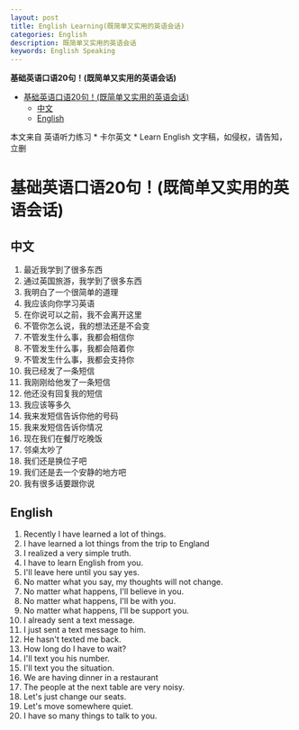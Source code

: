 ```yaml
---
layout: post
title: English Learning(既简单又实用的英语会话)
categories: English
description: 既简单又实用的英语会话
keywords: English Speaking
---
```


<!-- START doctoc generated TOC please keep comment here to allow auto update -->
<!-- DON'T EDIT THIS SECTION, INSTEAD RE-RUN doctoc TO UPDATE -->
**基础英语口语20句！(既简单又实用的英语会话)**

- [基础英语口语20句！(既简单又实用的英语会话)](#%E5%9F%BA%E7%A1%80%E8%8B%B1%E8%AF%AD%E5%8F%A3%E8%AF%AD20%E5%8F%A5%E6%97%A2%E7%AE%80%E5%8D%95%E5%8F%88%E5%AE%9E%E7%94%A8%E7%9A%84%E8%8B%B1%E8%AF%AD%E4%BC%9A%E8%AF%9D)
  - [中文](#%E4%B8%AD%E6%96%87)
  - [English](#english)

<!-- END doctoc generated TOC please keep comment here to allow auto update -->

本文来自 英语听力练习 * 卡尔英文 * Learn English 文字稿，如侵权，请告知，立删
# 基础英语口语20句！(既简单又实用的英语会话)

## 中文
1. 最近我学到了很多东西
2. 通过英国旅游，我学到了很多东西
3. 我明白了一个很简单的道理
4. 我应该向你学习英语
5. 在你说可以之前，我不会离开这里
6. 不管你怎么说，我的想法还是不会变
7. 不管发生什么事，我都会相信你
8. 不管发生什么事，我都会陪着你
9. 不管发生什么事，我都会支持你
10. 我已经发了一条短信
11. 我刚刚给他发了一条短信
12. 他还没有回复我的短信
13. 我应该等多久
14. 我来发短信告诉你他的号码
15. 我来发短信告诉你情况
16. 现在我们在餐厅吃晚饭
17. 邻桌太吵了
18. 我们还是换位子吧
19. 我们还是去一个安静的地方吧
20. 我有很多话要跟你说


## English
1. Recently I have learned a lot of things.
2. I have learned a lot things from the trip to England
3. I realized a very simple truth.
4. I have to learn English from you.
5. I'll leave here until you say yes.
6. No matter what you say, my thoughts will not change.
7. No matter what happens, I'll believe in you.
8. No matter what happens, I'll be with you.
9. No matter what happens, I'll be support you.
10. I already sent a text message.
11. I just sent a text message to him.
12. He hasn't texted me back.
13. How long do I have to wait?
14. I'll text you his number.
15. I'll text you the situation.
16. We are having dinner in a restaurant
17. The people at the next table are very noisy.
18. Let's just change our seats.
19. Let's move somewhere quiet.
20. I have so many things to talk to you.
